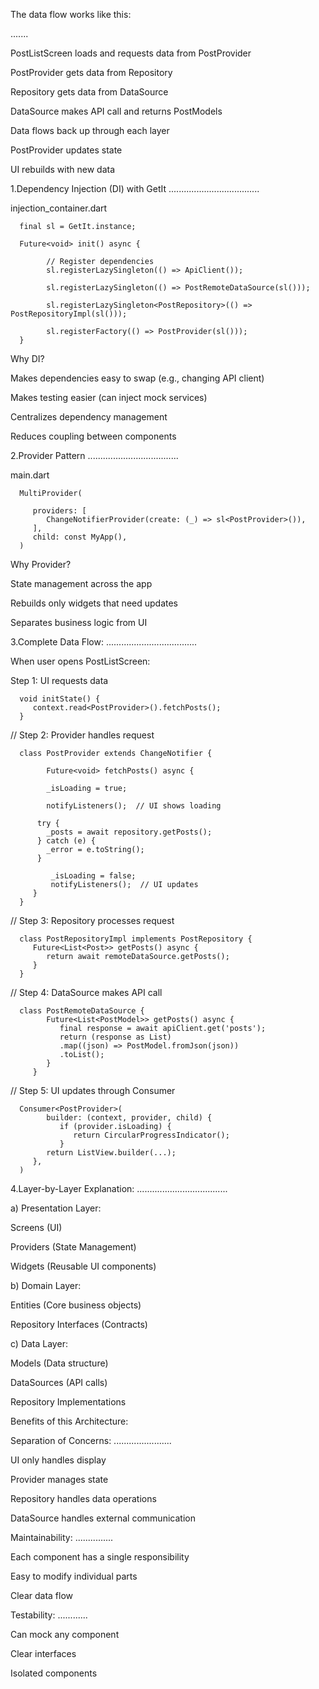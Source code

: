 
The data flow works like this:

.......


PostListScreen loads and requests data from PostProvider

PostProvider gets data from Repository

Repository gets data from DataSource

DataSource makes API call and returns PostModels

Data flows back up through each layer

PostProvider updates state

UI rebuilds with new data


1.Dependency Injection (DI) with GetIt
   ....................................
   
 injection_container.dart
   
      final sl = GetIt.instance;
   
      Future<void> init() async {

            // Register dependencies
            sl.registerLazySingleton(() => ApiClient());

            sl.registerLazySingleton(() => PostRemoteDataSource(sl()));

            sl.registerLazySingleton<PostRepository>(() => PostRepositoryImpl(sl()));

            sl.registerFactory(() => PostProvider(sl()));
      }

Why DI?

Makes dependencies easy to swap (e.g., changing API client)

Makes testing easier (can inject mock services)

Centralizes dependency management

Reduces coupling between components



2.Provider Pattern
....................................


main.dart

      MultiProvider(

         providers: [
            ChangeNotifierProvider(create: (_) => sl<PostProvider>()),
         ],
         child: const MyApp(),
      )



Why Provider?

State management across the app

Rebuilds only widgets that need updates

Separates business logic from UI



3.Complete Data Flow:
....................................

When user opens PostListScreen:

Step 1: UI requests data


      void initState() {
         context.read<PostProvider>().fetchPosts();
      }

// Step 2: Provider handles request

      class PostProvider extends ChangeNotifier {

            Future<void> fetchPosts() async {

            _isLoading = true;

            notifyListeners();  // UI shows loading

          try {
            _posts = await repository.getPosts();
          } catch (e) {
            _error = e.toString();
          }
    
             _isLoading = false;
             notifyListeners();  // UI updates
         }
      }

// Step 3: Repository processes request

      class PostRepositoryImpl implements PostRepository {
         Future<List<Post>> getPosts() async {
            return await remoteDataSource.getPosts();
         }
      }

// Step 4: DataSource makes API call


      class PostRemoteDataSource {
            Future<List<PostModel>> getPosts() async {
               final response = await apiClient.get('posts');
               return (response as List)
               .map((json) => PostModel.fromJson(json))
               .toList();
            }
         }


// Step 5: UI updates through Consumer

      Consumer<PostProvider>(
            builder: (context, provider, child) {
               if (provider.isLoading) {
                  return CircularProgressIndicator();
               }
            return ListView.builder(...);
         },
      )



4.Layer-by-Layer Explanation:
....................................

 a) Presentation Layer:

   Screens (UI)
   
   Providers (State Management)
   
   Widgets (Reusable UI components)

b) Domain Layer:

   Entities (Core business objects)
   
   Repository Interfaces (Contracts)

c) Data Layer:

   Models (Data structure)
   
   DataSources (API calls)
   
   Repository Implementations


Benefits of this Architecture:


Separation of Concerns:
.......................

   UI only handles display
   
   Provider manages state
   
   Repository handles data operations
   
   DataSource handles external communication


Maintainability:
...............

   Each component has a single responsibility
   
   Easy to modify individual parts
   
   Clear data flow


Testability:
............

   Can mock any component
   
   Clear interfaces
   
   Isolated components


